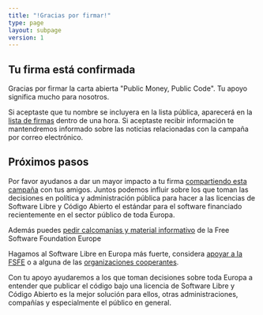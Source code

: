 ```yaml
---
title: "!Gracias por firmar!"
type: page
layout: subpage
version: 1
---
```


## Tu firma está confirmada

Gracias por firmar la carta abierta "Public Money, Public Code". Tu apoyo significa mucho para nosotros.

Si aceptaste que tu nombre se incluyera en la lista pública, aparecerá en la [lista de firmas](../all-signatures) dentro de una hora. Si aceptaste recibir información te mantendremos informado sobre las noticias relacionadas con la campaña por correo electrónico.

## Próximos pasos

Por favor ayudanos a dar un mayor impacto a tu firma [compartiendo esta campaña](../../#spread) con tus amigos. Juntos podemos influir sobre los que toman las decisiones en política y administración pública para hacer a las licencias de Software Libre y Código Abierto el estándar para el software financiado recientemente en el sector público de toda Europa.

Además puedes [pedir calcomanías y material informativo](https://fsfe.org/promo#pmpc) de la Free Software Foundation Europe

Hagamos al Software Libre en Europa más fuerte, considera [apoyar a la FSFE](https://my.fsfe.org/donate?referrer=pmpc) o a alguna de las [organizaciones cooperantes](../../#organisations).

Con tu apoyo ayudaremos a los que toman decisiones sobre toda Europa a entender que publicar el código bajo una licencia de Software Libre y Código Abierto es la mejor solución para ellos, otras administraciones, compañías y especialmente el público en general.
